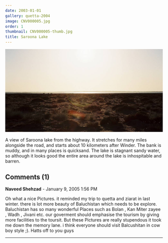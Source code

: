 ```yaml
---
date: 2003-01-01
gallery: quetta-2004
image: CNV000005.jpg
order: 1
thumbnail: CNV000005-thumb.jpg
title: Saroona Lake
---
```


![Saroona Lake](./CNV000005.jpg)

A view of Saroona lake from the highway. It stretches for many miles alongside the road, and starts about 10 kilometers after Winder. The bank is muddy, and in many places is quicksand. The lake is stagnant sandy water, so although it looks good the entire area around the lake is inhospitable and barren.

<div id="comments">

## Comments (1)

**Naveed Shehzad** - January  9, 2005  1:56 PM

Oh what a nice Pictures. it reminded my trip to quetta and ziarat in last winter. there is lot more beauty of Baluchistan which needs to be explore. Baluchistan has so many wonderful Places such as Bolan , Kan Miter zayee , Wadh , Jivani etc. our goverment should emphasise the tourism by giving more facilities to the toursit. But these Pictures are really stupendous it took me down the memory lane. i think everyone should visit Balcushitan in cow boy style ;). Hatts off to you guys

---

</div>